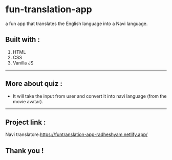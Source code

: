 # fun-translation-app
a fun app that translates the English language into a Navi language.

## Built with :
1. HTML
2. CSS
3. Vanilla JS



********

## More about quiz :
 * It  will take the input from user and convert it into navi language (from the movie avatar).

*****

## Project link :
 Navi translatore:https://funtranslation-app-radheshyam.netlify.app/

## Thank you !
